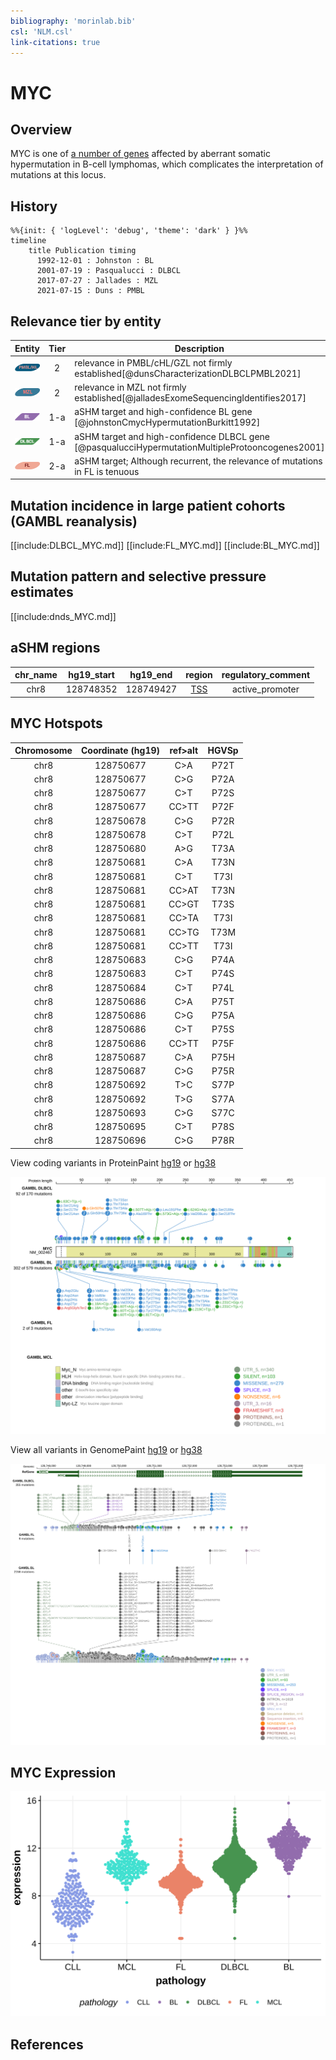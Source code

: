 ```yaml
---
bibliography: 'morinlab.bib'
csl: 'NLM.csl'
link-citations: true
---
```

# MYC

## Overview
MYC is one of [a number of genes](https://github.com/morinlab/LLMPP/wiki/ashm) affected by aberrant somatic hypermutation in B-cell lymphomas, which complicates the interpretation of mutations at this locus.

## History
```mermaid
%%{init: { 'logLevel': 'debug', 'theme': 'dark' } }%%
timeline
    title Publication timing
      1992-12-01 : Johnston : BL
      2001-07-19 : Pasqualucci : DLBCL
      2017-07-27 : Jallades : MZL
      2021-07-15 : Duns : PMBL
```

## Relevance tier by entity

|Entity|Tier|Description                           |
|:------:|:----:|--------------------------------------|
|![PMBL](images/icons/PMBL_tier2.png)|2|relevance in PMBL/cHL/GZL not firmly established[@dunsCharacterizationDLBCLPMBL2021]|
|![MZL](images/icons/MZL_tier2.png)|2|relevance in MZL not firmly established[@jalladesExomeSequencingIdentifies2017]|
|![BL](images/icons/BL_tier1.png)    |1-a | aSHM target and high-confidence BL gene               [@johnstonCmycHypermutationBurkitt1992]|
|![DLBCL](images/icons/DLBCL_tier1.png) |1-a | aSHM target and high-confidence DLBCL gene            [@pasqualucciHypermutationMultipleProtooncogenes2001]|
|![FL](images/icons/FL_tier2.png)    |2-a | aSHM target; Although recurrent, the relevance of mutations in FL is tenuous |

## Mutation incidence in large patient cohorts (GAMBL reanalysis)

[[include:DLBCL_MYC.md]]
[[include:FL_MYC.md]]
[[include:BL_MYC.md]]

## Mutation pattern and selective pressure estimates

[[include:dnds_MYC.md]]

## aSHM regions

|chr_name|hg19_start|hg19_end |region                                                                                     |regulatory_comment|
|:--------:|:----------:|:---------:|:-------------------------------------------------------------------------------------------:|:------------------:|
|chr8    |128748352 |128749427|[TSS](https://genome.ucsc.edu/s/rdmorin/GAMBL%20hg19?position=chr8%3A128748352%2D128749427)|active_promoter   |



## MYC Hotspots

| Chromosome |Coordinate (hg19) | ref>alt | HGVSp | 
 | :---:| :---: | :--: | :---: |
| chr8 | 128750677 | C>A | P72T |
| chr8 | 128750677 | C>G | P72A |
| chr8 | 128750677 | C>T | P72S |
| chr8 | 128750677 | CC>TT | P72F |
| chr8 | 128750678 | C>G | P72R |
| chr8 | 128750678 | C>T | P72L |
| chr8 | 128750680 | A>G | T73A |
| chr8 | 128750681 | C>A | T73N |
| chr8 | 128750681 | C>T | T73I |
| chr8 | 128750681 | CC>AT | T73N |
| chr8 | 128750681 | CC>GT | T73S |
| chr8 | 128750681 | CC>TA | T73I |
| chr8 | 128750681 | CC>TG | T73M |
| chr8 | 128750681 | CC>TT | T73I |
| chr8 | 128750683 | C>G | P74A |
| chr8 | 128750683 | C>T | P74S |
| chr8 | 128750684 | C>T | P74L |
| chr8 | 128750686 | C>A | P75T |
| chr8 | 128750686 | C>G | P75A |
| chr8 | 128750686 | C>T | P75S |
| chr8 | 128750686 | CC>TT | P75F |
| chr8 | 128750687 | C>A | P75H |
| chr8 | 128750687 | C>G | P75R |
| chr8 | 128750692 | T>C | S77P |
| chr8 | 128750692 | T>G | S77A |
| chr8 | 128750693 | C>G | S77C |
| chr8 | 128750695 | C>T | P78S |
| chr8 | 128750696 | C>G | P78R |

View coding variants in ProteinPaint [hg19](https://morinlab.github.io/LLMPP/GAMBL/MYC_protein.html)  or [hg38](https://morinlab.github.io/LLMPP/GAMBL/MYC_protein_hg38.html)

![](images/proteinpaint/MYC_NM_002467.svg)

View all variants in GenomePaint [hg19](https://morinlab.github.io/LLMPP/GAMBL/MYC.html)  or [hg38](https://morinlab.github.io/LLMPP/GAMBL/MYC_hg38.html)

![](images/proteinpaint/MYC.svg)

## MYC Expression

![](images/gene_expression/MYC_by_pathology.svg)

## References

<!-- ORIGIN: johnstonCmycHypermutationBurkitt1992 -->
<!-- DLBCL: pasqualucciHypermutationMultipleProtooncogenes2001a -->
<!-- MZL: jalladesExomeSequencingIdentifies2017 -->
<!-- BL: johnstonCmycHypermutationBurkitt1992 -->
<!-- BL: johnstonCmycHypermutationBurkitt1992 -->
<!-- PMBL: dunsCharacterizationDLBCLPMBL2021b -->
